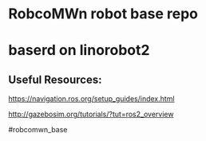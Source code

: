 # RobcoMWn robot base repo

# baserd on linorobot2

## Useful Resources:

https://navigation.ros.org/setup_guides/index.html

http://gazebosim.org/tutorials/?tut=ros2_overview


#robcomwn_base



